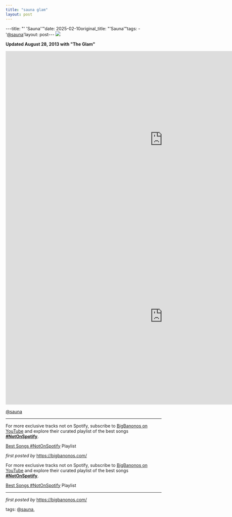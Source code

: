 ```yaml
---
title: "sauna glam"
layout: post
---
```

---title: "' 'Sauna''"date: 2025-02-10original_title: "'Sauna'"tags:  - '[@sauna](/tags/sauna/)'layout: post--- <!-- Sauna --><img src="https://i.ytimg.com/vi/D5zMwSA9FFM/hq720.jpg?sqp=-oaymwE7CK4FEIIDSFryq4qpAy0IARUAAAAAGAElAADIQj0AgKJD8AEB-AH-CYAC0AWKAgwIABABGH8gGCgtMA8=&rs=AOn4CLAqTGQ_28TY2QBZiB6U_a1Z7FPPcA" /> <p><strong>Updated August 28, 2013 with "The Glam"</strong></p> <iframe width="1013" height="570" src="https://www.youtube.com/embed/9iSG_PtS2BY" title="Sauna - The Glam (7-3-13)" frameborder="0" allow="accelerometer; autoplay; clipboard-write; encrypted-media; gyroscope; picture-in-picture; web-share" referrerpolicy="strict-origin-when-cross-origin" allowfullscreen></iframe> <iframe width="1013" height="570" src="https://www.youtube.com/embed/9OvHtoHiRqw" title="Sauna - The Glam" frameborder="0" allow="accelerometer; autoplay; clipboard-write; encrypted-media; gyroscope; picture-in-picture; web-share" referrerpolicy="strict-origin-when-cross-origin" allowfullscreen></iframe> <p>[@sauna](/tags/sauna/)</p> <hr /> <!-- Footer --><p>For more exclusive tracks not on Spotify, subscribe to <a href="https://www.youtube.com/[@BigBanonos](/tags/BigBanonos/)" target="_blank">BigBanonos on YouTube</a> and explore their curated playlist of the best songs <strong>[#NotOnSpotify](/tags/NotOnSpotify/)</strong>.</p> <p><a href="https://www.youtube.com/playlist?list=PLtuNtuTatqI0kFahUCbtbfenC_ET5O_tr" target="_blank">Best Songs [#NotOnSpotify](/tags/NotOnSpotify/) Playlist</a></p> <p><em>first posted by</em> <a href="https://bigbanonos.com/" rel="noopener" target="_new">https://bigbanonos.com/</a></p><!--Subscribe and Playlist Links--><div>    <p>For more exclusive tracks not on Spotify, subscribe to <a href="https://www.youtube.com/[@BigBanonos](/tags/BigBanonos/)" target="_blank">BigBanonos on YouTube</a> and explore their curated playlist of the best songs <strong>[#NotOnSpotify](/tags/NotOnSpotify/)</strong>.</p>    <p><a href="https://www.youtube.com/playlist?list=PLtuNtuTatqI0kFahUCbtbfenC_ET5O_tr" target="_blank">Best Songs [#NotOnSpotify](/tags/NotOnSpotify/) Playlist<br /></a></p></div><hr /><p><em>first posted by</em> <a href="https://bigbanonos.com/" rel="noopener" target="_new">https://bigbanonos.com/</a></p><p>tags: [@sauna](/tags/sauna/),</p>